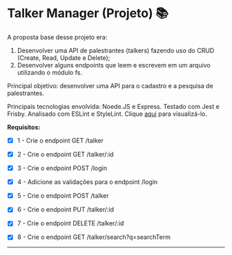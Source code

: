 # Talker Manager (Projeto) 📚

A proposta base desse projeto era:

1. Desenvolver uma API de palestrantes (talkers) fazendo uso do CRUD (Create, Read, Update e Delete);
2. Desenvolver alguns endpoints que leem e escrevem em um arquivo utilizando o módulo fs.

Principal objetivo: desenvolver uma API para o cadastro e a pesquisa de palestrantes.

Principais tecnologias envolvida: Noede.JS e Express. Testado com  Jest e Frisby. Analisado com ESLint e StyleLint. Clique [aqui](https://tiagordebarros.github.io/projetos/talker-manager/index.html) para visualizá-lo.

**Requisitos:**

- [x] 1 - Crie o endpoint GET /talker

- [x] 2 - Crie o endpoint GET /talker/:id

- [x] 3 - Crie o endpoint POST /login

- [x] 4 - Adicione as validações para o endpoint /login

- [x] 5 - Crie o endpoint POST /talker

- [x] 6 - Crie o endpoint PUT /talker/:id

- [x] 7 - Crie o endpoint DELETE /talker/:id

- [x] 8 - Crie o endpoint GET /talker/search?q=searchTerm


---

